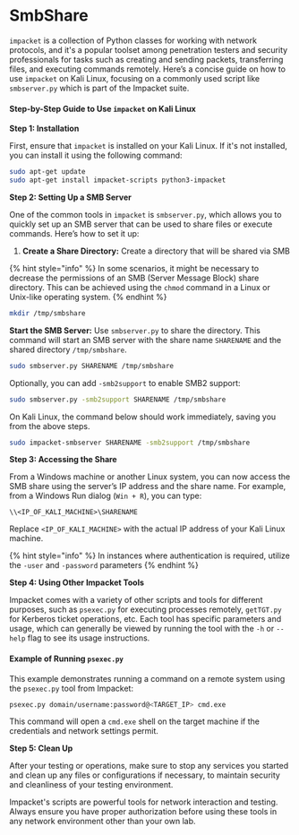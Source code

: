 # SmbShare

`impacket` is a collection of Python classes for working with network protocols, and it's a popular toolset among penetration testers and security professionals for tasks such as creating and sending packets, transferring files, and executing commands remotely. Here’s a concise guide on how to use `impacket` on Kali Linux, focusing on a commonly used script like `smbserver.py` which is part of the Impacket suite.

#### Step-by-Step Guide to Use `impacket` on Kali Linux

**Step 1: Installation**

First, ensure that `impacket` is installed on your Kali Linux. If it's not installed, you can install it using the following command:

```bash
sudo apt-get update
sudo apt-get install impacket-scripts python3-impacket
```

**Step 2: Setting Up a SMB Server**

One of the common tools in `impacket` is `smbserver.py`, which allows you to quickly set up an SMB server that can be used to share files or execute commands. Here’s how to set it up:

1. **Create a Share Directory:** Create a directory that will be shared via SMB

{% hint style="info" %}
In some scenarios, it might be necessary to decrease the permissions of an SMB (Server Message Block) share directory. This can be achieved using the `chmod` command in a Linux or Unix-like operating system.
{% endhint %}

```bash
mkdir /tmp/smbshare
```

**Start the SMB Server:** Use `smbserver.py` to share the directory. This command will start an SMB server with the share name `SHARENAME` and the shared directory `/tmp/smbshare`.

```bash
sudo smbserver.py SHARENAME /tmp/smbshare
```

Optionally, you can add `-smb2support` to enable SMB2 support:

```bash
sudo smbserver.py -smb2support SHARENAME /tmp/smbshare
```

On Kali Linux, the command below should work immediately, saving you from the above steps.

```bash
sudo impacket-smbserver SHARENAME -smb2support /tmp/smbshare
```

**Step 3: Accessing the Share**

From a Windows machine or another Linux system, you can now access the SMB share using the server’s IP address and the share name. For example, from a Windows Run dialog (`Win + R`), you can type:

```
\\<IP_OF_KALI_MACHINE>\SHARENAME
```

Replace `<IP_OF_KALI_MACHINE>` with the actual IP address of your Kali Linux machine.

{% hint style="info" %}
In instances where authentication is required, utilize the `-user` and `-password` parameters&#x20;
{% endhint %}

**Step 4: Using Other Impacket Tools**

Impacket comes with a variety of other scripts and tools for different purposes, such as `psexec.py` for executing processes remotely, `getTGT.py` for Kerberos ticket operations, etc. Each tool has specific parameters and usage, which can generally be viewed by running the tool with the `-h` or `--help` flag to see its usage instructions.

#### Example of Running `psexec.py`

This example demonstrates running a command on a remote system using the `psexec.py` tool from Impacket:

```bash
psexec.py domain/username:password@<TARGET_IP> cmd.exe
```

This command will open a `cmd.exe` shell on the target machine if the credentials and network settings permit.

**Step 5: Clean Up**

After your testing or operations, make sure to stop any services you started and clean up any files or configurations if necessary, to maintain security and cleanliness of your testing environment.

Impacket's scripts are powerful tools for network interaction and testing. Always ensure you have proper authorization before using these tools in any network environment other than your own lab.
